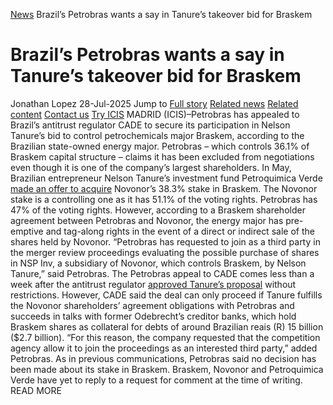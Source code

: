 [News](https://www.icis.com/explore/resources/news/) Brazil’s Petrobras wants a say in Tanure’s takeover bid for Braskem
# Brazil’s Petrobras wants a say in Tanure’s takeover bid for Braskem
Jonathan Lopez
28-Jul-2025
Jump to
[Full story](https://www.icis.com/explore/resources/news/2025/07/28/11122764/brazil-s-petrobras-wants-a-say-in-tanure-s-takeover-bid-for-braskem/#full-story)
[Related news](https://www.icis.com/explore/resources/news/2025/07/28/11122764/brazil-s-petrobras-wants-a-say-in-tanure-s-takeover-bid-for-braskem/#related-articles)
[Related content](https://www.icis.com/explore/resources/news/2025/07/28/11122764/brazil-s-petrobras-wants-a-say-in-tanure-s-takeover-bid-for-braskem/#related-contents)
[Contact us](https://www.icis.com/explore/resources/news/2025/07/28/11122764/brazil-s-petrobras-wants-a-say-in-tanure-s-takeover-bid-for-braskem/#contact-us)
[Try ICIS](https://www.icis.com/explore/contact/try-icis-today/?intcmp=individual-news_try-icis)
MADRID (ICIS)–Petrobras has appealed to Brazil’s antitrust regulator CADE to secure its participation in Nelson Tanure’s bid to control petrochemicals major Braskem, according to the Brazilian state-owned energy major. 
Petrobras – which controls 36.1% of Braskem capital structure – claims it has been excluded from negotiations even though it is one of the company’s largest shareholders. 
In May, Brazilian entrepreneur Nelson Tanure’s investment fund Petroquimica Verde [made an offer to acquire](https://subscriber.icis.com/news/petchem/news-article-00111104112) Novonor’s 38.3% stake in Braskem. 
The Novonor stake is a controlling one as it has 51.1% of the voting rights. Petrobras has 47% of the voting rights. 
However, according to a Braskem shareholder agreement between Petrobras and Novonor, the energy major has pre-emptive and tag-along rights in the event of a direct or indirect sale of the shares held by Novonor. 
“Petrobras has requested to join as a third party in the merger review proceedings evaluating the possible purchase of shares in NSP Inv, a subsidiary of Novonor, which controls Braskem, by Nelson Tanure,” said Petrobras. 
The Petrobras appeal to CADE comes less than a week after the antitrust regulator [approved Tanure’s proposal](https://subscriber.icis.com/news/petchem/news-article-00111120310) without restrictions. 
However, CADE said the deal can only proceed if Tanure fulfills the Novonor shareholders’ agreement obligations with Petrobras and succeeds in talks with former Odebrecht’s creditor banks, which hold Braskem shares as collateral for debts of around Brazilian reais (R) 15 billion ($2.7 billion). 
“For this reason, the company requested that the competition agency allow it to join the proceedings as an interested third party,” added Petrobras. 
As in previous communications, Petrobras said no decision has been made about its stake in Braskem. 
Braskem, Novonor and Petroquimica Verde have yet to reply to a request for comment at the time of writing. 
READ MORE